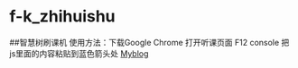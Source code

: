 # f-k_zhihuishu
##智慧树刷课机
使用方法：下载Google Chrome 打开听课页面 F12 console 把js里面的内容粘贴到蓝色箭头处
[Myblog](http://blog.ywxisky.cn)  
